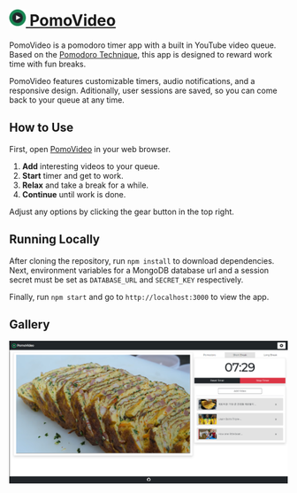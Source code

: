 # [<img src="./public/img/icon.png" width="30"> PomoVideo](https://pomovideo.herokuapp.com/)

PomoVideo is a pomodoro timer app with a built in YouTube video queue. Based on the [Pomodoro Technique](https://en.wikipedia.org/wiki/Pomodoro_Technique), this app is designed to reward work time with fun breaks.

PomoVideo features customizable timers, audio notifications, and a responsive design. Aditionally, user sessions are saved, so you can come back to your queue at any time.

## How to Use

First, open [PomoVideo](https://pomovideo.herokuapp.com/) in your web browser.

1. **Add** interesting videos to your queue.
2. **Start** timer and get to work.
3. **Relax** and take a break for a while.
4. **Continue** until work is done.

Adjust any options by clicking the gear button in the top right.

## Running Locally

After cloning the repository, run `npm install` to download dependencies. Next, environment variables for a MongoDB database url and a session secret must be set as `DATABASE_URL` and `SECRET_KEY` respectively.

Finally, run `npm start` and go to `http://localhost:3000` to view the app.

## Gallery

![PomoVideo break](./demo/demo1.png)
